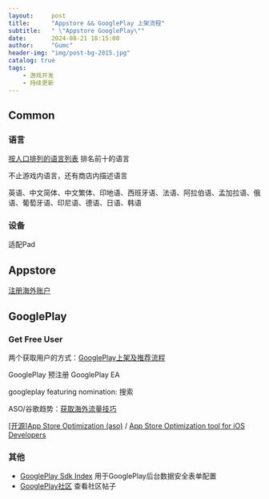 ```yaml
---
layout:     post
title:      "Appstore && GooglePlay 上架流程"
subtitle:   " \"Appstore GooglePlay\""
date:       2024-08-21 18:15:00
author:     "Gumc"
header-img: "img/post-bg-2015.jpg"
catalog: true
tags:
    - 游戏开发
    - 持续更新
---
```

## Common

### 语言

[按人口排列的语言列表](https://zh.wikipedia.org/wiki/%E6%8C%89%E4%BA%BA%E5%8F%A3%E6%8E%92%E5%88%97%E7%9A%84%E8%AF%AD%E8%A8%80%E5%88%97%E8%A1%A8) 排名前十的语言

不止游戏内语言，还有商店内描述语言

英语、中文简体、中文繁体、印地语、西班牙语、法语、阿拉伯语、孟加拉语、俄语、葡萄牙语、印尼语、德语、日语、韩语

### 设备

适配Pad

## Appstore

[注册海外账户](注册非中国大陆区)

## GooglePlay

### Get Free User

两个获取用户的方式：[GooglePlay上架及推荐流程](https://www.youtube.com/watch?v=uJCXs4Hvdrc&list=PL4ykYQuQMeWXwmaNkKebDbw6mlSD9ohS5&index=5)

GooglePlay 预注册
GooglePlay EA

googleplay featuring nomination: 搜索

ASO/谷歌趋势：[获取海外流量技巧](https://www.youtube.com/watch?v=PlWRCwI_QF8&list=PL4ykYQuQMeWXwmaNkKebDbw6mlSD9ohS5&index=7)

[[开源]App Store Optimization (aso)](https://github.com/facundoolano/aso) / [App Store Optimization tool for iOS Developers](https://github.com/matteospada/astro)

### 其他

* [GooglePlay Sdk Index](https://play.google.com/sdks/?hl=zh-cn) 用于GooglePlay后台数据安全表单配置
* [GooglePlay社区](https://support.google.com/googleplay/android-developer/threads?hl=zh-Hans&max_results=20) 查看社区帖子
